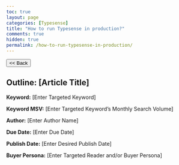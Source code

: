 ```yaml
---
toc: true
layout: page
categories: [Typesense]
title: "How to run Typesense in production?"
comments: true
hidden: true
permalink: /how-to-run-typesense-in-production/
---
```


<button class="back-button" onclick="window.history.back()"><< Back</button>

## Outline: [Article Title]

**Keyword:** [Enter Targeted Keyword]

**Keyword MSV:** [Enter Targeted Keyword’s Monthly Search Volume]

**Author:** [Enter Author Name]

**Due Date:** [Enter Due Date]

**Publish Date:** [Enter Desired Publish Date]

**Buyer Persona:** [Enter Targeted Reader and/or Buyer Persona]

<br>
